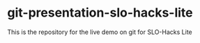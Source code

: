 # git-presentation-slo-hacks-lite
This is the repository for the live demo on git for SLO-Hacks Lite
